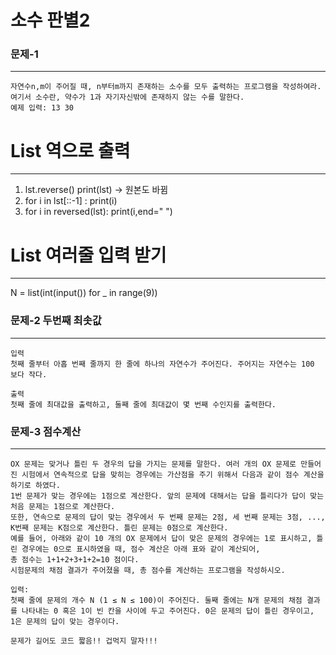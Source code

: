 # 소수 판별2

### 문제-1
-------------------------------------------------------------------------------
```
자연수n,m이 주어질 때, n부터m까지 존재하는 소수를 모두 출력하는 프로그램을 작성하여라. 
여기서 소수란, 약수가 1과 자기자신밖에 존재하지 않는 수를 말한다.
예제 입력: 13 30
```
# List 역으로 출력
--------------------------------------------------------------------------------
1. lst.reverse()
     print(lst)  ->  원본도 바뀜
2. for i in lst[::-1] :
     print(i)
3. for i in reversed(lst):
     print(i,end=" ")

# List 여러줄 입력 받기
---------------------------------------------------------------------------------
N = list(int(input()) for _ in range(9))


###  문제-2 두번째 최솟값 
---------------------------------------------------------------------------------
```
입력
첫째 줄부터 아홉 번째 줄까지 한 줄에 하나의 자연수가 주어진다. 주어지는 자연수는 100 보다 작다.

출력
첫째 줄에 최대값을 출력하고, 둘째 줄에 최대값이 몇 번째 수인지를 출력한다.

```
###  문제-3 점수계산
---------------------------------------------------------------------------------
```
OX 문제는 맞거나 틀린 두 경우의 답을 가지는 문제를 말한다. 여러 개의 OX 문제로 만들어진 시험에서 연속적으로 답을 맞히는 경우에는 가산점을 주기 위해서 다음과 같이 점수 계산을 하기로 하였다. 
1번 문제가 맞는 경우에는 1점으로 계산한다. 앞의 문제에 대해서는 답을 틀리다가 답이 맞는 처음 문제는 1점으로 계산한다. 
또한, 연속으로 문제의 답이 맞는 경우에서 두 번째 문제는 2점, 세 번째 문제는 3점, ..., K번째 문제는 K점으로 계산한다. 틀린 문제는 0점으로 계산한다. 
예를 들어, 아래와 같이 10 개의 OX 문제에서 답이 맞은 문제의 경우에는 1로 표시하고, 틀린 경우에는 0으로 표시하였을 때, 점수 계산은 아래 표와 같이 계산되어, 
총 점수는 1+1+2+3+1+2=10 점이다.
시험문제의 채점 결과가 주어졌을 때, 총 점수를 계산하는 프로그램을 작성하시오.

입력:
첫째 줄에 문제의 개수 N (1 ≤ N ≤ 100)이 주어진다. 둘째 줄에는 N개 문제의 채점 결과를 나타내는 0 혹은 1이 빈 칸을 사이에 두고 주어진다. 0은 문제의 답이 틀린 경우이고,
1은 문제의 답이 맞는 경우이다.

문제가 길어도 코드 짧음!! 겁먹지 말자!!!
```
